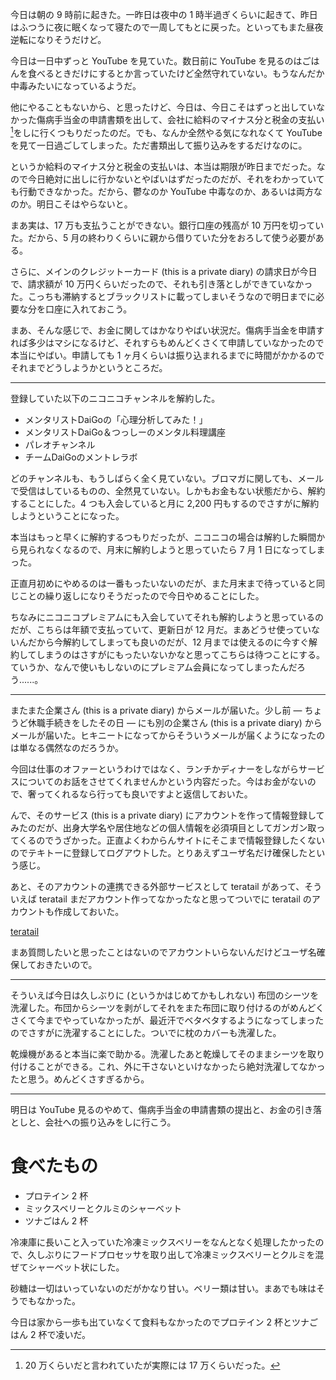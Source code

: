 今日は朝の 9 時前に起きた。一昨日は夜中の 1 時半過ぎくらいに起きて、昨日はふつうに夜に眠くなって寝たので一周してもとに戻った。といってもまた昼夜逆転になりそうだけど。

今日は一日中ずっと YouTube を見ていた。数日前に YouTube を見るのはごはんを食べるときだけにするとか言っていたけど全然守れていない。もうなんだか中毒みたいになっているようだ。

他にやることもないから、と思ったけど、今日は、今日こそはずっと出していなかった傷病手当金の申請書類を出して、会社に給料のマイナス分と税金の支払い[^1]をしに行くつもりだったのだ。でも、なんか全然やる気になれなくて YouTube を見て一日過ごしてしまった。ただ書類出して振り込みをするだけなのに。

[^1]: 20 万くらいだと言われていたが実際には 17 万くらいだった。

というか給料のマイナス分と税金の支払いは、本当は期限が昨日までだった。なので今日絶対に出しに行かないとやばいはずだったのだが、それをわかっていても行動できなかった。だから、鬱なのか YouTube 中毒なのか、あるいは両方なのか。明日こそはやらないと。

まあ実は、17 万も支払うことができない。銀行口座の残高が 10 万円を切っていた。だから、5 月の終わりくらいに親から借りていた分をおろして使う必要がある。

さらに、メインのクレジットーカード (this is a private diary) の請求日が今日で、請求額が 10 万円くらいだったので、それも引き落としができていなかった。こっちも滞納するとブラックリストに載ってしまいそうなので明日までに必要な分を口座に入れておこう。

まあ、そんな感じで、お金に関してはかなりやばい状況だ。傷病手当金を申請すれば多少はマシになるけど、それすらもめんどくさくて申請していなかったので本当にやばい。申請しても 1 ヶ月くらいは振り込まれるまでに時間がかかるのでそれまでどうしようかというところだ。

---

登録していた以下のニコニコチャンネルを解約した。

- メンタリストDaiGoの「心理分析してみた！」
- メンタリストDaiGo＆つっしーのメンタル料理講座
- パレオチャンネル
- チームDaiGoのメントレラボ

どのチャンネルも、もうしばらく全く見ていない。ブロマガに関しても、メールで受信はしているものの、全然見ていない。しかもお金もない状態だから、解約することにした。4 つも入会していると月に 2,200 円もするのでさすがに解約しようということになった。

本当はもっと早くに解約するつもりだったが、ニコニコの場合は解約した瞬間から見られなくなるので、月末に解約しようと思っていたら 7 月 1 日になってしまった。

正直月初めにやめるのは一番もったいないのだが、また月末まで待っていると同じことの繰り返しになりそうだったので今日やめることにした。

ちなみにニコニコプレミアムにも入会していてそれも解約しようと思っているのだが、こちらは年額で支払っていて、更新日が 12 月だ。まあどうせ使っていないんだから今解約してしまっても良いのだが、12 月までは使えるのに今すぐ解約してしまうのはさすがにもったいないかなと思ってこちらは待つことにする。ていうか、なんで使いもしないのにプレミアム会員になってしまったんだろう......。

---

またまた企業さん (this is a private diary) からメールが届いた。少し前 ― ちょうど休職手続きをしたその日 ― にも別の企業さん (this is a private diary) からメールが届いた。ヒキニートになってからそういうメールが届くようになったのは単なる偶然なのだろうか。

今回は仕事のオファーというわけではなく、ランチかディナーをしながらサービスについてのお話をさせてくれませんかという内容だった。今はお金がないので、奢ってくれるなら行っても良いですよと返信しておいた。

んで、そのサービス (this is a private diary) にアカウントを作って情報登録してみたのだが、出身大学名や居住地などの個人情報を必須項目としてガンガン取ってくるのでうざかった。正直よくわからんサイトにそこまで情報登録したくないのでテキトーに登録してログアウトした。とりあえずユーザ名だけ確保したという感じ。

あと、そのアカウントの連携できる外部サービスとして teratail があって、そういえば teratail まだアカウント作ってなかったなと思ってついでに teratail のアカウントも作成しておいた。

[teratail](https://teratail.com/users/noraworld)

まあ質問したいと思ったことはないのでアカウントいらないんだけどユーザ名確保しておきたいので。

---

そういえば今日は久しぶりに (というかはじめてかもしれない) 布団のシーツを洗濯した。布団からシーツを剥がしてそれをまた布団に取り付けるのがめんどくさくて今までやっていなかったが、最近汗でベタベタするようになってしまったのでさすがに洗濯することにした。ついでに枕のカバーも洗濯した。

乾燥機があると本当に楽で助かる。洗濯したあと乾燥してそのままシーツを取り付けることができる。これ、外に干さないといけなかったら絶対洗濯してなかったと思う。めんどくさすぎるから。

---

明日は YouTube 見るのやめて、傷病手当金の申請書類の提出と、お金の引き落としと、会社への振り込みをしに行こう。



# 食べたもの
- プロテイン 2 杯
- ミックスベリーとクルミのシャーベット
- ツナごはん 2 杯

冷凍庫に長いこと入っていた冷凍ミックスベリーをなんとなく処理したかったので、久しぶりにフードプロセッサを取り出して冷凍ミックスベリーとクルミを混ぜてシャーベット状にした。

砂糖は一切はいっていないのだがかなり甘い。ベリー類は甘い。まあでも味はそうでもなかった。

今日は家から一歩も出ていなくて食料もなかったのでプロテイン 2 杯とツナごはん 2 杯で凌いだ。
